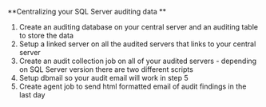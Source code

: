 **Centralizing your SQL Server auditing data **

1. Create an auditing database on your central server and an auditing table to store the data 
2. Setup a linked server on all the audited servers that links to your central server 
3. Create an audit collection job on all of your audited servers - depending on SQL Server version there are two different scripts 
4. Setup dbmail so your audit email will work in step 5 
5. Create agent job to send html formatted email of audit findings in the last day 
